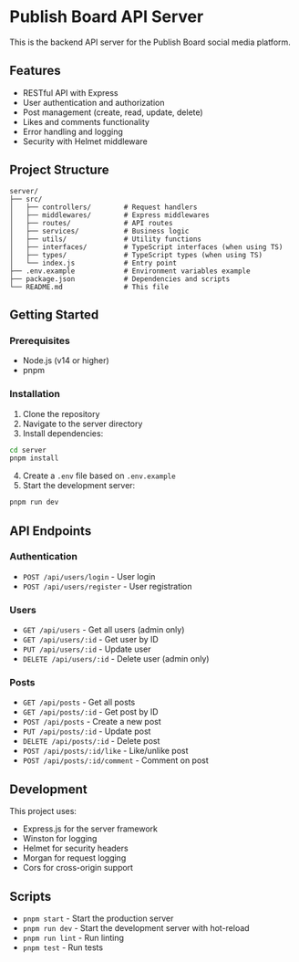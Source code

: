 # Publish Board API Server

This is the backend API server for the Publish Board social media platform.

## Features

- RESTful API with Express
- User authentication and authorization
- Post management (create, read, update, delete)
- Likes and comments functionality
- Error handling and logging
- Security with Helmet middleware

## Project Structure

```
server/
├── src/
│   ├── controllers/        # Request handlers
│   ├── middlewares/        # Express middlewares
│   ├── routes/             # API routes
│   ├── services/           # Business logic
│   ├── utils/              # Utility functions
│   ├── interfaces/         # TypeScript interfaces (when using TS)
│   ├── types/              # TypeScript types (when using TS)
│   └── index.js            # Entry point
├── .env.example            # Environment variables example
├── package.json            # Dependencies and scripts
└── README.md               # This file
```

## Getting Started

### Prerequisites

- Node.js (v14 or higher)
- pnpm

### Installation

1. Clone the repository
2. Navigate to the server directory
3. Install dependencies:

```bash
cd server
pnpm install
```

4. Create a `.env` file based on `.env.example`
5. Start the development server:

```bash
pnpm run dev
```

## API Endpoints

### Authentication

- `POST /api/users/login` - User login
- `POST /api/users/register` - User registration

### Users

- `GET /api/users` - Get all users (admin only)
- `GET /api/users/:id` - Get user by ID
- `PUT /api/users/:id` - Update user
- `DELETE /api/users/:id` - Delete user (admin only)

### Posts

- `GET /api/posts` - Get all posts
- `GET /api/posts/:id` - Get post by ID
- `POST /api/posts` - Create a new post
- `PUT /api/posts/:id` - Update post
- `DELETE /api/posts/:id` - Delete post
- `POST /api/posts/:id/like` - Like/unlike post
- `POST /api/posts/:id/comment` - Comment on post

## Development

This project uses:

- Express.js for the server framework
- Winston for logging
- Helmet for security headers
- Morgan for request logging
- Cors for cross-origin support

## Scripts

- `pnpm start` - Start the production server
- `pnpm run dev` - Start the development server with hot-reload
- `pnpm run lint` - Run linting
- `pnpm test` - Run tests
